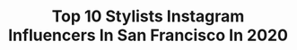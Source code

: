 ---
title: Top 10 Stylists Instagram Influencers In San Francisco In 2020
description: >-
  Find top stylists Instagram influencers in San Francisco in 2020. Most popular hashtags: #sanfrancisco #losangeles #fashion #photooftheday.
platform: Instagram
profiles:
  - username: "eatchofood"
    fullname: >-
      Kristina Cho
    location: "United States"
    followers: 16805
    engagement: 615
    commentsToLikes: 0.045049
    avatar: "https://scontent-lhr8-1.cdninstagram.com/v/t51.2885-19/s320x320/80808556_1147008735500707_4215398645974958080_n.jpg?_nc_ht=scontent-lhr8-1.cdninstagram.com&_nc_ohc=zzA4j3s3p5sAX9MUQYV&oh=b1d3f2e117b57855323a3273f68ff16d&oe=5EBAF335"
    verified: false
    hashtags: "#tastessofresh, #muttipartner, #f52green, #sponsored"
  - username: "vivid"
    fullname: >-
      Vivid Wu
    location: "United States"
    followers: 330387
    engagement: 253
    commentsToLikes: 0.019118
    avatar: "https://scontent-ams4-1.cdninstagram.com/v/t51.2885-19/10890677_396635893831811_1370077879_a.jpg?_nc_ht=scontent-ams4-1.cdninstagram.com&_nc_ohc=ZM_aBSjLf4EAX-5RFns&oh=eee18ea3d76efd9341dbc1ac21f0072b&oe=5EB9F33F"
    verified: false
    hashtags: "#chanelvintage, #aprilfools, #ihatemondaysocks, #oakandfortcircle"
  - username: "millhousestyle"
    fullname: >-
      A R I A N N E
    location: "United States"
    followers: 16255
    engagement: 759
    commentsToLikes: 0.201497
    avatar: "https://scontent-lhr8-1.cdninstagram.com/v/t51.2885-19/s320x320/87636657_530605227592202_4792066694874923008_n.jpg?_nc_ht=scontent-lhr8-1.cdninstagram.com&_nc_ohc=hwHJsDkVLOMAX-VmRLx&oh=1b2ac97b3b4997178b19e74e72725fbd&oe=5EBA8FEA"
    verified: false
    hashtags: "#pumpkinsucculent, #succulentsofinstagram, #farmhousehome, #farmhousekitchenlove"
  - username: "taylormiller86"
    fullname: >-
      Taylor Miller
    location: "United States"
    followers: 16265
    engagement: 518
    commentsToLikes: 0.017691
    avatar: "https://scontent-lhr8-1.cdninstagram.com/v/t51.2885-19/s320x320/60385187_2154737581291759_7494449989985239040_n.jpg?_nc_ht=scontent-lhr8-1.cdninstagram.com&_nc_ohc=YeCQ2h6X_6kAX8o7H2t&oh=ec053eea20d34abe8f3da215ed82ec05&oe=5EB97603"
    verified: false
    hashtags: "#expresslife, #expressyou, #expresspartner, #expresslife"
  - username: "hello.henry"
    fullname: >-
      Henry Wu
    location: "United States"
    followers: 26941
    engagement: 169
    commentsToLikes: 0.021873
    avatar: "https://scontent-ams4-1.cdninstagram.com/v/t51.2885-19/s320x320/67773116_2447933985297307_7427384165852512256_n.jpg?_nc_ht=scontent-ams4-1.cdninstagram.com&_nc_ohc=o6DwqAIc_qkAX9X0_bH&oh=2f2ff826e4bc909b83e25f400e2173c8&oe=5EB87875"
    verified: false
    hashtags: "#photographer, #stylist, #mua, #location"
  - username: "buketarts"
    fullname: >-
      Buket Önyürü
    location: "United States"
    followers: 76215
    engagement: 875
    commentsToLikes: 0.064089
    avatar: "https://scontent-lhr8-1.cdninstagram.com/v/t51.2885-19/s320x320/89814660_2803400696408589_7296591764465385472_n.jpg?_nc_ht=scontent-lhr8-1.cdninstagram.com&_nc_ohc=MRdVbvvvu2QAX_8dZIs&oh=4b433f80396547e58ad0f70b96ac9b0c&oe=5EBB2FBB"
    verified: false
    hashtags: "#qatar, #artankara, #artadvisory, #instaartists"
  - username: "arsineh_hairstylist"
    fullname: >-
      Arsineh Ghazarian
    location: "United States"
    followers: 27473
    engagement: 73
    commentsToLikes: 0.044623
    avatar: "https://scontent-lhr8-1.cdninstagram.com/v/t51.2885-19/s320x320/73037455_2645386342194684_1674376932872945664_n.jpg?_nc_ht=scontent-lhr8-1.cdninstagram.com&_nc_ohc=-c8haeN_T-wAX-Vl23r&oh=3af098740983ed29f264b69b423bc410&oe=5EB9F22D"
    verified: false
    hashtags: "#bridesmaid, #blonde, #afghan, #brooklyn"
  - username: "the_spacequeen"
    fullname: >-
      🌈 Bailey 👑 The Space Queen 🌈
    location: "United States"
    followers: 56643
    engagement: 195
    commentsToLikes: 0.041654
    avatar: "https://scontent-ams4-1.cdninstagram.com/v/t51.2885-19/s320x320/53691223_1185158228309504_7676892139065704448_n.jpg?_nc_ht=scontent-ams4-1.cdninstagram.com&_nc_ohc=7EkFd7qkjWkAX-yVHwm&oh=2f61ac9b64f08ba157c2c717171c5b95&oe=5EB263FC"
    verified: false
    hashtags: "#investinyournest, #sanfranciscoshelterinplace, #sanfrancisco, #bodycaregiveaway"
  - username: "annatembo2"
    fullname: >-
      Anna Tembo🐘🇨🇩
    location: "United States"
    followers: 2197
    engagement: 1636
    commentsToLikes: 0.112776
    avatar: "https://scontent-lhr8-1.cdninstagram.com/v/t51.2885-19/s320x320/79379848_544835076360107_5256437498061520896_n.jpg?_nc_ht=scontent-lhr8-1.cdninstagram.com&_nc_ohc=VJveMm-APJwAX9YJzqp&oh=75cb7f824eb5be9fca415416081cefd5&oe=5EB94690"
    verified: false
    hashtags: "#modeling, #sandles, #recycle, #musicvideo"
  - username: "justine_vivian"
    fullname: >-
      Justine
    location: "United States"
    followers: 3906
    engagement: 928
    commentsToLikes: 0.067570
    avatar: "https://scontent-lhr8-1.cdninstagram.com/v/t51.2885-19/s320x320/58409351_356247251663323_7832891488764690432_n.jpg?_nc_ht=scontent-lhr8-1.cdninstagram.com&_nc_ohc=LKSvWEOoRzYAX-GCnY1&oh=c3a6177f88bd0deaed71767a7e0637b9&oe=5EB9E55B"
    verified: false
    hashtags: "#projectrunway, #fentybeauty, #fashionblogger, #beautybeyondsize"
---
